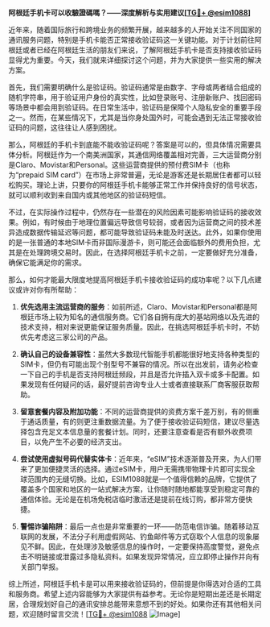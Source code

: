 **阿根廷手机卡可以收驗證碼嗎？——深度解析与实用建议[[TG💪+ @esim1088](https://t.me/s/esim1088)]**

近年来，随着国际旅行和跨境业务的频繁开展，越来越多的人开始关注不同国家的通讯服务问题，特别是手机卡能否正常接收验证码这一关键功能。对于计划前往阿根廷或者已经在阿根廷生活的朋友们来说，了解阿根廷手机卡是否支持接收验证码显得尤为重要。今天，我们就来详细探讨这个问题，并为大家提供一些实用的解决方案。

首先，我们需要明确什么是验证码。验证码通常是由数字、字母或两者结合组成的随机字符串，用于验证用户身份的真实性，比如登录账号、注册新账户、找回密码等场景中都会用到验证码。在日常生活中，验证码是保障个人隐私安全的重要手段之一。然而，在某些情况下，尤其是当你身处国外时，可能会遇到无法正常接收验证码的问题，这往往让人感到困扰。

那么，阿根廷的手机卡到底能不能收验证码呢？答案是可以的，但具体情况需要具体分析。阿根廷作为一个南美洲国家，其通信网络覆盖相对完善，三大运营商分别是Claro、Movistar和Personal。这些运营商提供的预付费SIM卡（也称为“prepaid SIM card”）在市场上非常普遍，无论是游客还是长期居住者都可以轻松购买。理论上讲，只要你的阿根廷手机卡能够正常工作并保持良好的信号状态，就可以顺利收到来自国内或其他地区的验证码短信。

不过，在实际操作过程中，仍然存在一些潜在的风险因素可能影响验证码的接收效果。例如，有时候由于地理位置偏远导致信号较弱，或者因为运营商之间的技术差异造成数据传输延迟等问题，都可能导致验证码未能及时送达。此外，如果你使用的是一张普通的本地SIM卡而非国际漫游卡，则可能还会面临额外的费用负担，尤其是在处理跨境交易时。因此，在选择阿根廷手机卡之前，一定要做好充分准备，确保它能满足你的需求。

那么，如何才能最大限度地提高阿根廷手机卡接收验证码的成功率呢？以下几点建议或许对你有所帮助：

1. **优先选用主流运营商的服务**：如前所述，Claro、Movistar和Personal都是阿根廷市场上较为知名的通信服务商。它们各自拥有庞大的基站网络以及先进的技术支持，相对来说更能保证服务质量。因此，在挑选阿根廷手机卡时，不妨优先考虑这三家公司的产品。

2. **确认自己的设备兼容性**：虽然大多数现代智能手机都能很好地支持各种类型的SIM卡，但仍有可能出现个别型号不兼容的情况。所以在出发前，请务必检查一下自己的手机是否支持阿根廷频段，并且是否允许插入双卡或多卡配置。如果发现有任何疑问的话，最好提前咨询专业人士或者直接联系厂商客服获取帮助。

3. **留意套餐内容及附加功能**：不同的运营商提供的资费方案千差万别，有的侧重于通话质量，有的则更注重数据流量。为了便于接收验证码短信，建议尽量选择包含充足文本信息量的套餐计划。同时，还要注意查看是否有额外收费项目，以免产生不必要的经济支出。

4. **尝试使用虚拟号码代替实体卡**：近年来，“eSIM”技术逐渐普及开来，为人们带来了更加便捷灵活的选择。通过eSIM卡，用户无需携带物理卡片即可实现全球范围内的无缝切换。比如，ESIM1088就是一个值得信赖的品牌，它提供了覆盖多个国家和地区的一站式解决方案，让你随时随地都能享受到稳定可靠的通信体验。无论是在机场免税店临时激活还是提前在线订购，都非常方便快捷。

5. **警惕诈骗陷阱**：最后一点也是非常重要的一环——防范电信诈骗。随着移动互联网的发展，不法分子利用虚假网站、钓鱼邮件等方式窃取个人信息的现象屡见不鲜。因此，在处理涉及敏感信息的操作时，一定要保持高度警觉，避免点击不明链接或泄露过多隐私资料。如果发现异常情况，应立即停止操作并向有关部门举报。

综上所述，阿根廷手机卡是可以用来接收验证码的，但前提是你得选对合适的工具和服务商。希望上述内容能够为大家提供有益参考。无论你是短期出差还是长期定居，合理规划好自己的通讯安排总能带来意想不到的好处。如果你还有其他相关问题，欢迎随时留言交流！[[TG💪+ @esim1088](https://t.me/s/esim1088) ![Image](https://i.postimg.cc/4NQfJmqS/Snipaste-2025-05-13-00-14-12.png)]